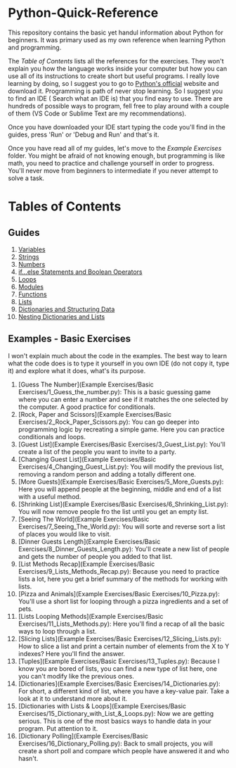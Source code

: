# Python-Quick-Reference
This repository contains the basic yet handul information about Python for beginners. It was primary used as my own reference when learning Python and programming.

The *Table of Contents* lists all the references for the exercises. They won't explain you how the language works inside your computer but how you can use all of its instructions to create short but useful programs. I really love learning by doing, so I suggest you to go to [Python's official](https://www.python.org/downloads/) website and download it. Programming is path of never stop learning. So I suggest you to find an IDE ( Search what an IDE is) that you find easy to use. There are hundreds of possible ways to program, fell free to play around with a couple of them (VS Code or Sublime Text are my recommendations).

Once you have downloaded your IDE start typing the code you'll find in the guides, press 'Run' or 'Debug and Run' and that's it.

Once you have read all of my guides, let's move to the *Example Exercises* folder. You might be afraid of not knowing enough, but programming is like math, you need to practice and challenge yourself in order to progress. You'll never move from beginners to intermediate if you never attempt to solve a task.

# Tables of Contents

## Guides

1.  [Variables](Guides/1_Variables.md)
2.  [Strings](Guides/2_Strings.md)
3.  [Numbers](Guides/3_Numbers.md)
4.  [if...else Statements and Boolean Operators](Guides/4_If_Else_and_Booleans.md)
6.  [Loops](Guides/5_Loops.md)
7.  [Modules](Guides/6_Modules.md)
8.  [Functions](Guides/7_Functions.md)
9.  [Lists](Guides/8_Lists.md)
10. [Dictionaries and Structuring Data](Guides/10_Dictionaries_And_Structuring_Data.md)
11. [Nesting Dictionaries and Lists](Guides/11_Nesting_Dictionaries_And_Lists.md)

## Examples - Basic Exercises

I won't explain much about the code in the examples. The best way to learn what the code does is to type it yourself in you own IDE (do not copy it, type it) and explore what it does, what's its purpose.

1.  [Guess The Number](Example Exercises/Basic Exercises/1_Guess_the_number.py): This is a basic guessing game where you can enter a number and see if it matches the one selected by the computer. A good practice for conditionals.
2.  [Rock, Paper and Scissors](Example Exercises/Basic Exercises/2_Rock_Paper_Scissors.py): You can go deeper into programming logic by recreating a simple game. Here you can practice conditionals and loops.
3.  [Guest List](Example Exercises/Basic Exercises/3_Guest_List.py): You'll create a list of the people you want to invite to a party.
4.  [Changing Guest List](Example Exercises/Basic Exercises/4_Changing_Guest_List.py): You will modify the previous list, removing a random person and adding a totally different one.
5.  [More Guests](Example Exercises/Basic Exercises/5_More_Guests.py): Here you will append people at the beginning, middle and end of a list with a useful method.
6.  [Shrinking List](Example Exercises/Basic Exercises/6_Shrinking_List.py): You will now remove people fro the list until you get an empty list.
7.  [Seeing The World](Example Exercises/Basic Exercises/7_Seeing_The_World.py): You will sorte and reverse sort a list of places you would like to visit.
8.  [Dinner Guests Length](Example Exercises/Basic Exercises/8_Dinner_Guests_Length.py): You'll create a new list of people and gets the number of people you added to that list.
9.  [List Methods Recap](Example Exercises/Basic Exercises/9_Lists_Methods_Recap.py): Because you need to practice lists a lot, here you get a brief summary of the methods for working with lists.
10. [Pizza and Animals](Example Exercises/Basic Exercises/10_Pizza.py): You'll use a short list for looping through a pizza ingredients and a set of pets.
11. [Lists Looping Methods](Example Exercises/Basic Exercises/11_Lists_Methods.py): Here you'll find a recap of all the basic ways to loop through a list.
12. [Slicing Lists](Example Exercises/Basic Exercises/12_Slicing_Lists.py): How to slice a list and print a certain number of elements from the X to Y indexes? Here you'll find the answer.
13. [Tuples](Example Exercises/Basic Exercises/13_Tuples.py): Because I know you are bored of lists, you can find a new type of list here, one you can't modify like the previous ones.
14. [Dictionaries](Example Exercises/Basic Exercises/14_Dictionaries.py): For short, a different kind of list, where you have a key-value pair. Take a look at it to understand more about it.
15. [Dictionaries with Lists & Loops](Example Exercises/Basic Exercises/15_Dictionary_with_List_&_Loops.py): Now we are getting serious. This is one of the most basics ways to handle data in your program. Put attention to it.
16. [Dictionary Polling](Example Exercises/Basic Exercises/16_Dictionary_Polling.py): Back to small projects, you will create a short poll and compare which people have answered it and who hasn't.
